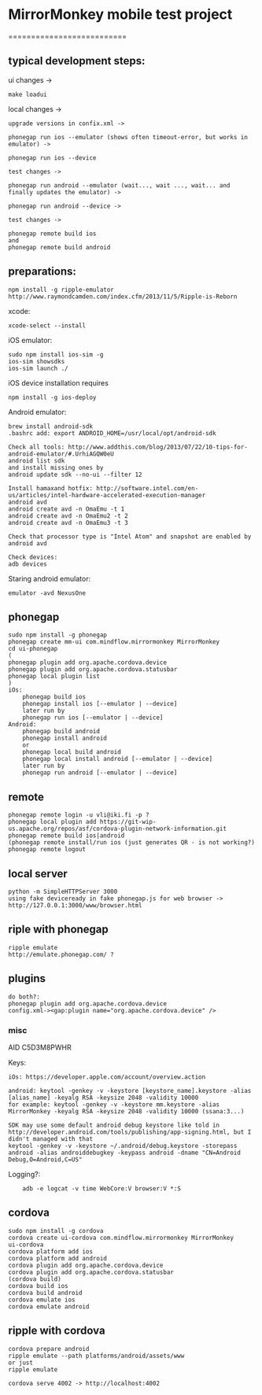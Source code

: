 # MirrorMonkey mobile test project
==========================

## typical development steps:

ui changes ->

    make loadui

local changes ->

    upgrade versions in confix.xml ->

    phonegap run ios --emulator (shows often timeout-error, but works in emulator) ->

    phonegap run ios --device

    test changes ->

    phonegap run android --emulator (wait..., wait ..., wait... and finally updates the emulator) ->

    phonegap run android --device ->

    test changes ->

    phonegap remote build ios
    and
    phonegap remote build android

## preparations:

    npm install -g ripple-emulator http://www.raymondcamden.com/index.cfm/2013/11/5/Ripple-is-Reborn

xcode:

    xcode-select --install


iOS emulator:

    sudo npm install ios-sim -g
    ios-sim showsdks
    ios-sim launch ./

iOS device installation requires

    npm install -g ios-deploy

Android emulator:

    brew install android-sdk
    .bashrc add: export ANDROID_HOME=/usr/local/opt/android-sdk

    Check all tools: http://www.addthis.com/blog/2013/07/22/10-tips-for-android-emulator/#.UrhiAGQW0eU
    android list sdk
    and install missing ones by
    android update sdk --no-ui --filter 12

    Install hamaxand hotfix: http://software.intel.com/en-us/articles/intel-hardware-accelerated-execution-manager
    android avd
    android create avd -n OmaEmu -t 1
    android create avd -n OmaEmu2 -t 2
    android create avd -n OmaEmu3 -t 3

    Check that processor type is "Intel Atom" and snapshot are enabled by
    android avd

    Check devices:
    adb devices


Staring android emulator:

    emulator -avd NexusOne



## phonegap

    sudo npm install -g phonegap
    phonegap create mm-ui com.mindflow.mirrormonkey MirrorMonkey
    cd ui-phonegap
    (
    phonegap plugin add org.apache.cordova.device
    phonegap plugin add org.apache.cordova.statusbar
    phonegap local plugin list
    )
    iOs:
        phonegap build ios
        phonegap install ios [--emulator | --device]
        later run by
        phonegap run ios [--emulator | --device]
    Android:
        phonegap build android
        phonegap install android
        or
        phonegap local build android
        phonegap local install android [--emulator | --device]
        later run by
        phonegap run android [--emulator | --device]


## remote

    phonegap remote login -u vli@iki.fi -p ?
    phonegap local plugin add https://git-wip-us.apache.org/repos/asf/cordova-plugin-network-information.git
    phonegap remote build ios|android
    (phonegap remote install/run ios (just generates QR - is not working?)
    phonegap remote logout


## local server

    python -m SimpleHTTPServer 3000
    using fake deviceready in fake phonegap.js for web browser -> http://127.0.0.1:3000/www/browser.html

## riple with phonegap

    ripple emulate
    http://emulate.phonegap.com/ ?

## plugins

    do both?:
    phonegap plugin add org.apache.cordova.device
    config.xml-><gap:plugin name="org.apache.cordova.device" />


### misc

AID C5D3M8PWHR

Keys:

    iOs: https://developer.apple.com/account/overview.action

    android: keytool -genkey -v -keystore [keystore_name].keystore -alias [alias_name] -keyalg RSA -keysize 2048 -validity 10000
    for example: keytool -genkey -v -keystore mm.keystore -alias MirrorMonkey -keyalg RSA -keysize 2048 -validity 10000 (ssana:3...)

    SDK may use some default android debug keystore like told in http://developer.android.com/tools/publishing/app-signing.html, but I didn't managed with that
    keytool -genkey -v -keystore ~/.android/debug.keystore -storepass android -alias androiddebugkey -keypass android -dname "CN=Android Debug,O=Android,C=US"

Logging?:

        adb -e logcat -v time WebCore:V browser:V *:S


## cordova

    sudo npm install -g cordova
    cordova create ui-cordova com.mindflow.mirrormonkey MirrorMonkey
    ui-cordova
    cordova platform add ios
    cordova platform add android
    cordova plugin add org.apache.cordova.device
    cordova plugin add org.apache.cordova.statusbar
    (cordova build)
    cordova build ios
    cordova build android
    cordova emulate ios
    cordova emulate android

## ripple with cordova

    cordova prepare android
    ripple emulate --path platforms/android/assets/www
    or just
    ripple emulate

    cordova serve 4002 -> http://localhost:4002

